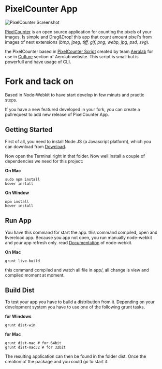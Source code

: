 # PixelCounter App

![PixelCounter Screenshot](http://aerolab.github.io/pixelcounterapp/images/github-card.png)


[PixelCounter](https://aerolab.github.io/pixelcounterapp) is an open source application for counting the pixels of your images. Is simple and Drag&Drop! this app that count amount pixel's from images of next extensions (*bmp, jpeg, tiff, gif, png, webp, jpg, psd, svg*). 

the PixelCounter based in [PixelCounter Script](https://github.com/Aerolab/pixelcounter) created by team [Aerolab](https://github.com/Aerolab/) for use in [Culture](http://aerolab.co/culture) section of Aerolab website. This script is small but is powerfull and have usage of CLI.

# Fork and tack on 

Based in Node-Webkit to have start develop in few minuts and practic steps.

If you have a new featured developed in your fork, you can create a pullrequest to add new release of PixelCounter App.


## Getting Started 

First of all, you need to install Node.JS (a Javascript platform), which you can download from [Download](http://nodejs.org/download/).

Now open the Terminal right in that folder. Now well install a couple of dependencies we need for this project:

**On Mac**
```
sudo npm install 
bower install 
```

**On Window**
```
npm install 
bower install 
```

## Run App

You have this command for start the app. this command compiled, open and livereload app. Because you app not open, you run manually node-webkit and your app refresh only. read [Documentation](https://github.com/nwjs/nw.js/wiki/How-to-run-apps) of node-webkit.

**On Mac**
```
grunt live-build
```
this command compiled and watch all file in app/, all change is view and compiled moment at moment.


## Build Dist


To test your app you have to build a distribution from it. Depending on your development system you have to use one of the following grunt tasks.

**for Windows**
```
grunt dist-win
```
**for Mac**
```
grunt dist-mac # for 64bit
grunt dist-mac32 # for 32bit
```
The resulting application can then be found in the folder dist.
Once the creation of the package and you could go to start it.

